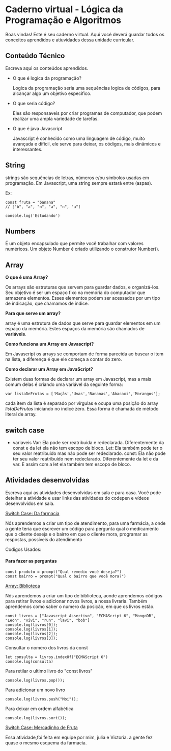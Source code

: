 # Caderno virtual - Lógica da Programação e Algoritmos
Boas vindas! Este é seu caderno virtual. Aqui você deverá guardar todos os conceitos aprendidos e atiuvidades dessa unidade curricular. 




## Conteúdo Técnico
Escreva aqui os conteúdos aprendidos.

* O que é logica da programação?
  
   Logica da programação seria uma sequências logica de códigos, para alcançar algo um objetivo especifico.
  
* O que seria código?
  
  Eles são responsaveis por criar programas de computador, que podem realizar uma ampla variedade de tarefas. 

* O que é java Javascript

  Javascript é conhecido como uma linguagem de código, muito avançada e difícil, ele serve para deixar, os códigos, mais dinâmicos e interessantes.
  
 ## String
  
 strings são sequências de letras, números e/ou símbolos usadas em programação. Em Javascript, uma string sempre estará entre (aspas).
 
Ex:
```JS
const fruta = "banana"
// ["b", "a", "n", "a", "n", "a"]
```
```JS
console.log('Estudando')
```

## Numbers

  É um objeto encapsulado que permite você trabalhar com valores numéricos. Um objeto Number é criado utilizando o construtor Number().

## Array

**O que é uma Array?**
 
  Os arrays são estruturas que servem para guardar dados, e organizá-los. Seu objetivo é ser um espaço fixo na memória do computador que armazena elementos. Esses elementos podem ser acessados por um tipo de indicação, que chamamos de índice.
  
 
**Para que serve um array?**
 
  array é uma estrutura de dados que serve para guardar elementos em um espaço da memória. Estes espaços da memória são chamados de **variáveis**.
  

  **Como funciona um Array em Javascript?**
  
  Em Javascript os arrays se comportam de forma parecida ao buscar o item na lista, a diferença é que ele começa a contar do zero.
  
  
  **Como declarar um Array em JavaScript?**

  Existem duas formas de declarar um array em Javascript, mas a mais comum delas é criando uma variável da seguinte forma:
  ```JS
  var listaDeFrutas = ['Maçãs','Uvas','Bananas','Abacaxi','Morangos'];
  ```
  cada item da lista é separado por vírgulas e ocupa uma posição do array *listaDeFrutas* iniciando no índice zero. Essa forma é chamada de método literal de array.



## switch case

* variaveis
  Var: Ela pode ser reatribuída e redeclarada. Diferentemente da const e da let ela não tem escopo de bloco.
  Let: Ela também pode ter o seu valor reatribuido mas não pode ser redeclarado.
  const: Ela não pode ter seu valor reatribuído nem redeclarado. Diferentemente da let e da var. E assim com a let ela também tem escopo de bloco.



## Atividades desenvolvidas
Escreva aqui as atividades desenvolvidas em sala e para casa. Você pode detelhar a atividade e usar links das atividades do codepen e vídeos desenvolvidos em sala. 

[Switch Case: Da farmacia](https://codepen.io/LEONCIoo/pen/GRbOQQd?editors=0012)

Nós aprendemos a criar um tipo de atendimento, para uma farmácia, a onde a gente teria que escrever um código para pergunta qual o medicamento que o cliente deseja e o bairro em que o cliente mora, programar as respostas, possíveis do atendimento

Codigos Usados: 

#### Para fazer as perguntas 
```JS
const produto = prompt("Qual remedio você deseja?")
const bairro = prompt("Qual o bairro que você mora?")
```
[Array: Biblioteca](https://codepen.io/LEONCIoo/pen/gONoQJV)

Nós aprendemos a criar um tipo de biblioteca, aonde aprendemos códigos para retirar livros e adicionar novos livros, a nossa livraria. Também aprendemos como saber o numero da posição, em que os livros estão.

```JS
const livros = ["Javascript Assertivo", "ECMAScript 6", "MongoDB", "Leon", "vivi", "run", "lavi", "bob"]
console.log(livros[0]);
console.log(livros[1]);
console.log(livros[2]);
console.log(livros[3]);
```

Consultar o nomero dos livros da const 
```JS
let consulta = livros.indexOf("ECMAScript 6")
console.log(consulta)
```

Para retilar o ultimo livro do "const livros"
```JS
console.log(livros.pop());
```

Para adicionar um novo livro
```JS
console.log(livros.push("Moi"));
```

Para deixar em ordem alfabética   
```JS
console.log(livros.sort());
```
[Switch Case: Mercadinho de Fruta ](https://codepen.io/LEONCIoo/pen/bGPaOYg)

Essa atividade,foi feita em equipe por mim, julia e Victoria. a gente fez quase o mesmo esquema da farmacia.



